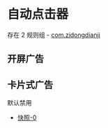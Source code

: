 # 自动点击器

存在 2 规则组 - [com.zidongdianji](/src/apps/com.zidongdianji.ts)

## 开屏广告

## 卡片式广告

默认禁用

- [快照-0](https://i.gkd.li/import/13761239)
